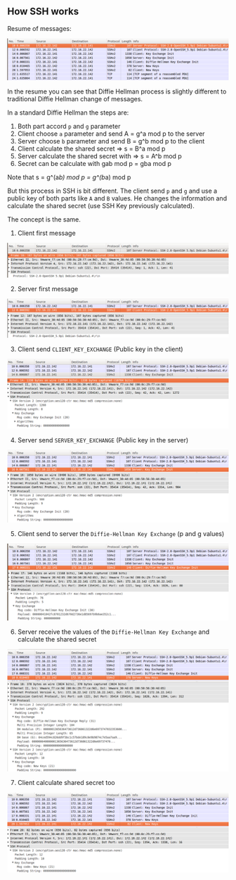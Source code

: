 ## How SSH works

Resume of messages:

![](../../assets/ssh-resume.png)

In the resume you can see that Diffie Hellman process is slightly different to traditional Diffie Hellman change of messages. 

In a standard Diffie Hellman the steps are:

1. Both part accord `p` and `g` parameter
2. Client choose `a` parameter and send A = g^a mod p to the server
3. Server choose `b` parameter and send B = g^b mod p to the client
4. Client calculate the shared secret => s = B^a mod p
5. Server calculate the shared secret with => s = A^b mod p
6. Secret can be calculate with gab mod p = gba mod p

Note that s = g^(a*b) mod p = g^(b*a) mod p

But this process in SSH is bit different. The client send `p` and `g` and use a public key of both parts like `A` and `B` values. He changes the information and calculate the shared secret (use SSH Key previously calculated).

The concept is the same.

1) Client first message

![](../../assets/ssh-1.png)

2) Server first message

![](../../assets/ssh-2.png)

3) Client send `CLIENT_KEY_EXCHANGE` (Public key in the client)

![](../../assets/ssh-3.png)

4) Server send `SERVER_KEY_EXCHANGE` (Public key in the server)

![](../../assets/ssh-4.png)

5) Client send to server the `Diffie-Hellman Key Exchange` (p and g values)

![](../../assets/ssh-5.png)

6) Server receive the values of the `Diffie-Hellman Key Exchange` and calculate the shared secret 

![](../../assets/ssh-6.png)

7) Client calculate shared secret too

![](../../assets/ssh-7.png)
